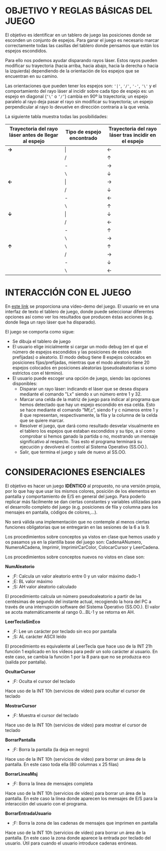# OBJETIVO Y REGLAS BÁSICAS DEL JUEGO
El objetivo es identificar en un tablero de juego las posiciones donde se esconden un conjunto de espejos. Para ganar el juego es necesario marcar correctamente todas las casillas del tablero donde pensamos que están los espejos escondidos.

Para ello nos podemos ayudar disparando rayos láser. Estos rayos pueden modificar su trayectoria (hacia arriba, hacia abajo, hacia la derecha o hacia la izquierda) dependiendo de la orientación de los espejos que se encuentran en su camino.

Las orientaciones que pueden tener los espejos son: ``'|'``, ``'/'``, ``'-'``, ``'\'`` y el comportamiento del rayo láser al incidir sobre cada tipo de espejo es: un espejo en diagonal (``‘\’`` o ``‘/’``) cambia en 90º la trayectoria; un espejo paralelo al rayo deja pasar el rayo sin modificar su trayectoria; un espejo perpendicular al rayo lo devuelve en dirección contraria a la que venía.

La siguiente tabla muestra todas las posibilidades:

| Trayectoria del rayo láser antes de llegar al espejo | Tipo de espejo encontrado | Trayectoria del rayo láser tras incidir en el espejo
| --- | --- |---|
| **→** | \| | ←
| | / | ↑
||-|→
||`\`|↓
|**←**|\||→
||/|↓
||-|←
||`\`|↑
|**↓**|\||↓
||/|←
||-|↑
||`\`|→
|**↑**|`\`|↑
||/|→
||-|↓
||`\`|←


# INTERACCIÓN CON EL JUEGO

En [este link](https://www.youtube.com/watch?v=94Zn1L7GuLA) se proporciona una vídeo-demo del juego. El usuario ve en una interfaz de texto el tablero de juego, donde puede seleccionar diferentes opciones así como ver los resultados que producen éstas acciones (e.g. donde llega un rayo láser que ha disparado).


El juego se comporta como sigue:

 - Se dibuja el tablero de juego
 - El usuario elige inicialmente si cargar un modo debug (en el que el número de espejos escondidos y las posiciones de estos        están prefijadas) o aleatorio. El modo debug tiene 8 espejos colocados en posiciones fijas/prefijadas, mientras que el modo        aleatorio tiene 20 espejos colocados en posiciones aleatorias (pseudoaleatorias si somo estrictos con el término).
 - El usuario puede escoger una opción de juego, siendo las opciones disponibles:
   - Disparar un rayo láser: indicando el láser que se desea dispara mediante el comando "Lx" siendo x un número entre 1 y 32.
   - Marcar una celda de la matriz de juego para indicar al programa que hemos detectado que hay un espejo escondido en esa celda.      Esto se hace mediante el comando “Mf,c”, siendo f y c números entre 1 y 8 que representan, respectivamente, la fila y la          columna de la celda que se quiere marcar.
   - Resolver el juego, que dará como resultado desvelar visualmente en el tablero los espejos que estaban escondidos y su tipo, a    sí como comprobar si hemos ganado la partida o no, mostrando un mensaje significativo al respecto. Tras esto el programa          terminará su ejecución y devolverá el control al Sistema Operativo (SS.OO.).
   - Salir, que termina el juego y sale de nuevo al SS.OO.


# CONSIDERACIONES ESENCIALES
El objetivo es hacer un juego **IDÉNTICO** al propuesto, no una versión propia, por lo que hay que usar los mismos colores, posición de los elementos en pantalla y comportamiento de E/S en general del juego. Para poderlo replicar más fácilmente se dan ciertas constantes y variables utilizadas para el desarrollo completo del juego (e.g. posiciones de fila y columna para los mensajes en pantalla, códigos de colores,...).

No será válida una implementación que no contemple al menos ciertas funciones obligatorias que se entregarán en las sesiones de la 6 a la 9.

Los procedimientos sobre conceptos ya vistos en clase que hemos usado y os pasamos ya en la plantilla base del juego son: CadenaANumero, NumeroACadena, Imprimir, ImprimirCarColor, ColocarCursor y LeerCadena.

Los procedimientos sobre conceptos nuevos no vistos en clase son:

**NumAleatorio**
  - ;F: Calcula un valor aleatorio entre 0 y un valor máximo dado-1
  - ;E: BL valor máximo
  - ;S: AH valor aleatorio calculado

El procedimiento calcula un número pseudoaleatorio a partir de las centésimas de segundo del instante actual, recogiendo la hora del PC a través de una interrupción software del Sistema Operativo (SS.OO.). El valor se acota matemáticamente al rango 0...BL-1 y se retorna en AH.

**LeerTeclaSinEco**
  - ;F: Lee un carácter por teclado sin eco por pantalla
  - ;S: AL carácter ASCII leído

El procedimiento es equivalente al LeerTecla que hace uso de la INT 21h función 1 explicado en los vídeos para pedir un solo carácter al usuario. En este caso, se cambia la función 1 por la 8 para que no se produzca eco (salida por pantalla).

**OcultarCursor**
  - ;F: Oculta el cursor del teclado
  
Hace uso de la INT 10h (servicios de vídeo) para ocultar el cursor de teclado

**MostrarCursor**
  - ;F: Muestra el cursor del teclado

Hace uso de la INT 10h (servicios de vídeo) para mostrar el cursor de teclado

**BorrarPantalla**
  - ;F: Borra la pantalla (la deja en negro)

Hace uso de la INT 10h (servicios de vídeo) para borrar un área de la pantalla. En este caso toda ella (80 columnas x 25 filas)

**BorrarLineaMsj**
  - ;F: Borra la línea de mensajes completa                

Hace uso de la INT 10h (servicios de vídeo) para borrar un área de la pantalla. En este caso la línea donde aparecen los mensajes de E/S para la interacción del usuario con el programa.

**BorrarEntradaUsuario**
  - ;F: Borra la zona de las cadenas de mensajes que imprimen en pantalla

Hace uso de la INT 10h (servicios de vídeo) para borrar un área de la pantalla. En este caso la zona donde aparece la entrada por teclado del usuario. Útil para cuando el usuario introduce cadenas erróneas.

